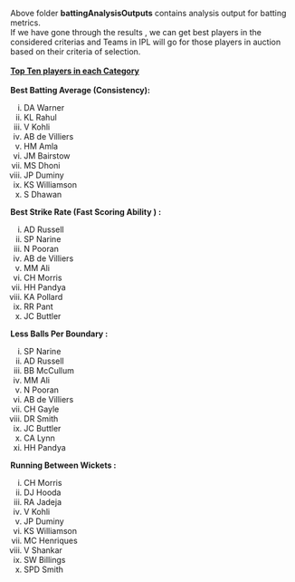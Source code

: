 
Above folder <b>battingAnalysisOutputs</b> contains analysis output for batting metrics.<br>
If we have gone through the results , we can get best players in the considered criterias and Teams in IPL will go for those players in auction based on their criteria of selection.<br><br>
<u><b>Top Ten players in each Category</b></u><br><br>
<b>Best Batting Average (Consistency):</b>
<ol type="i">
  <li>DA Warner</li>
  <li>KL Rahul</li>
  <li> V Kohli</li>
  <li>AB de Villiers</li>
  <li>HM Amla</li>
  <li>JM Bairstow</li>
  <li>MS Dhoni</li>
  <li>JP Duminy</li>
  <li>KS Williamson</li>
  <li>S Dhawan</li>
</ol>

<b>Best Strike Rate (Fast Scoring Ability ) : </b>
<ol type="i">
  <li>AD Russell</li>
  <li>SP Narine</li>
  <li> N Pooran</li>
  <li> AB de Villiers</li>
  <li> MM Ali</li>
  <li>CH Morris</li>
  <li> HH Pandya</li>
  <li> KA Pollard</li>
  <li>RR Pant</li>
  <li>JC Buttler</li>
</ol>


<b>Less Balls Per Boundary :</b>
<ol type="i">
  <li>SP Narine</li>
  <li>AD Russell</li>
  <li>BB McCullum</li>
  <li>MM Ali</li>
  <li>N Pooran</li>
  <li>AB de Villiers</li>
  <li>CH Gayle</li>
  <li>DR Smith</li>
  <li>JC Buttler</li>
  <li>CA Lynn</li>
  <li>HH Pandya</li>
 </ol>
  

<b>Running Between Wickets : </b>
<ol type = "i">
  <li>CH Morris</li>
  <li>DJ Hooda</li>
  <li>RA Jadeja</li>
  <li>V Kohli</li>
  <li>JP Duminy</li>
  <li>KS Williamson</li>
  <li>MC Henriques</li>
  <li>V Shankar</li>
  <li>SW Billings</li>
  <li>SPD Smith</li>
 </ol>
